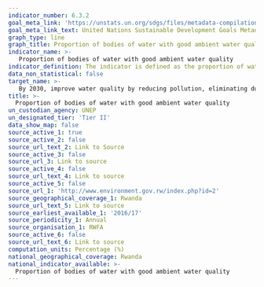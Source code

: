 ```yaml
---
indicator_number: 6.3.2
goal_meta_link: 'https://unstats.un.org/sdgs/files/metadata-compilation/Metadata-Goal-6.pdf'
goal_meta_link_text: United Nations Sustainable Development Goals Metadata (pdf 894kB)
graph_type: line
graph_title: Proportion of bodies of water with good ambient water quality
indicator_name: >-
   Proportion of bodies of water with good ambient water quality
indicator_definition: The indicator is defined as the proportion of water bodies in the country that have good ambient water quality.     Ambient water quality refers to natural, untreated water in rivers, lakes and groundwaters and represents a combination of natural       influences together with the impacts of all anthropogenic activities. The indicator relies on water quality data derived from in situ   measurements and the analysis of samples collected from surface and groundwaters. Water quality is assessed by means of core physical   and chemical parameters that reflect natural water quality related to climatological and geological factors, together with major         impacts on water quality. The continuous monitoring of all surface and groundwaters is economically unfeasible and not required to       sufficiently characterize the status of ambient water quality in a country. Therefore, countries select river, lake and groundwater     bodies that are representative and significant for the assessment and management of water quality to monitor and report on indicator     6.3.2. The quality status of individual water bodies is classified based on the compliance of the available water quality monitoring     data for the core parameters with target values defined by the country. The indicator is computed as the proportion of the number of     water bodies classified as having good quality (i.e. with at least 80 % compliance) to the total number of assessed water bodies,       expressed as a percentage.  
data_non_statistical: false
target_name: >-
   By 2030, improve water quality by reducing pollution, eliminating dumping and minimizing release of hazardous chemicals and materials, halving the proportion of untreated wastewater and substantially increasing recycling and safe reuse globally
title: >-
  Proportion of bodies of water with good ambient water quality
un_custodian_agency: UNEP
un_designated_tier: 'Tier II'
data_show_map: false
source_active_1: true
source_active_2: false
source_url_text_2: Link to Source
source_active_3: false
source_url_3: Link to source
source_active_4: false
source_url_text_4: Link to source
source_active_5: false
source_url_1: 'http://www.environment.gov.rw/index.php?id=2'
source_geographical_coverage_1: Rwanda
source_url_text_5: Link to source
source_earliest_available_1: '2016/17'
source_periodicity_1: Annual
source_organisation_1: RWFA
source_active_6: false
source_url_text_6: Link to source
computation_units: Percentage (%)
national_geographical_coverage: Rwanda
national_indicator_available: >-
  Proportion of bodies of water with good ambient water quality
---
```

